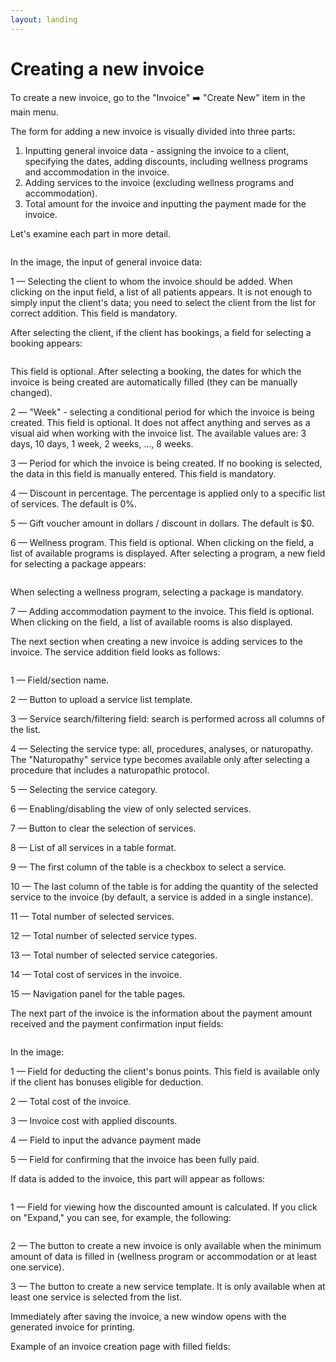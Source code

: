 ```yaml
---
layout: landing
---
```


# Creating a new invoice

To create a new invoice, go to the "Invoice" ➡️ "Create New" item in the main menu.

The form for adding a new invoice is visually divided into three parts:

1. Inputting general invoice data - assigning the invoice to a client, specifying the dates, adding discounts, including wellness programs and accommodation in the invoice.
2. Adding services to the invoice (excluding wellness programs and accommodation).
3. Total amount for the invoice and inputting the payment made for the invoice.

Let's examine each part in more detail.

<figure><img src="../../../.gitbook/assets/Screenshot 2023-05-27 at 14.01.07.png" alt=""><figcaption></figcaption></figure>

In the image, the input of general invoice data:

1 — Selecting the client to whom the invoice should be added. When clicking on the input field, a list of all patients appears. It is not enough to simply input the client's data; you need to select the client from the list for correct addition. This field is mandatory.

After selecting the client, if the client has bookings, a field for selecting a booking appears:

<figure><img src="../../../.gitbook/assets/image (8).png" alt=""><figcaption></figcaption></figure>

This field is optional. After selecting a booking, the dates for which the invoice is being created are automatically filled (they can be manually changed).

2 — "Week" - selecting a conditional period for which the invoice is being created. This field is optional. It does not affect anything and serves as a visual aid when working with the invoice list. The available values are: 3 days, 10 days, 1 week, 2 weeks, ..., 8 weeks.

3 — Period for which the invoice is being created. If no booking is selected, the data in this field is manually entered. This field is mandatory.

4 — Discount in percentage. The percentage is applied only to a specific list of services. The default is 0%.

5 — Gift voucher amount in dollars / discount in dollars. The default is $0.

6 — Wellness program. This field is optional. When clicking on the field, a list of available programs is displayed. After selecting a program, a new field for selecting a package appears:

<figure><img src="../../../.gitbook/assets/image (5) (1) (1).png" alt=""><figcaption></figcaption></figure>

When selecting a wellness program, selecting a package is mandatory.

7 — Adding accommodation payment to the invoice. This field is optional. When clicking on the field, a list of available rooms is also displayed.

The next section when creating a new invoice is adding services to the invoice. The service addition field looks as follows:

<figure><img src="../../../.gitbook/assets/Screenshot 2023-05-27 at 14.25.54 (1).png" alt=""><figcaption></figcaption></figure>

1 — Field/section name.

2 — Button to upload a service list template.

3 — Service search/filtering field: search is performed across all columns of the list.

4 — Selecting the service type: all, procedures, analyses, or naturopathy. The "Naturopathy" service type becomes available only after selecting a procedure that includes a naturopathic protocol.

5 — Selecting the service category.

6 — Enabling/disabling the view of only selected services.

7 — Button to clear the selection of services.

8 — List of all services in a table format.

9 — The first column of the table is a checkbox to select a service.

10 — The last column of the table is for adding the quantity of the selected service to the invoice (by default, a service is added in a single instance).

11 — Total number of selected services.

12 — Total number of selected service types.

13 — Total number of selected service categories.

14 — Total cost of services in the invoice.

15 — Navigation panel for the table pages.

The next part of the invoice is the information about the payment amount received and the payment confirmation input fields:

<figure><img src="../../../.gitbook/assets/Screenshot 2023-05-27 at 15.30.25.png" alt=""><figcaption></figcaption></figure>

In the image:

1 — Field for deducting the client's bonus points. This field is available only if the client has bonuses eligible for deduction.

2 — Total cost of the invoice.

3 — Invoice cost with applied discounts.

4 — Field to input the advance payment made

5 — Field for confirming that the invoice has been fully paid.

If data is added to the invoice, this part will appear as follows:

<figure><img src="../../../.gitbook/assets/Screenshot 2023-05-27 at 15.33.59.png" alt=""><figcaption></figcaption></figure>

1 — Field for viewing how the discounted amount is calculated. If you click on "Expand," you can see, for example, the following:

<figure><img src="../../../.gitbook/assets/Screenshot 2023-05-27 at 15.33.30.png" alt=""><figcaption></figcaption></figure>

2 — The button to create a new invoice is only available when the minimum amount of data is filled in (wellness program or accommodation or at least one service).

3 — The button to create a new service template. It is only available when at least one service is selected from the list.

Immediately after saving the invoice, a new window opens with the generated invoice for printing.

Example of an invoice creation page with filled fields:

<figure><img src="../../../.gitbook/assets/sybillehealth.com_dashboard_invoice_create.png" alt=""><figcaption></figcaption></figure>
